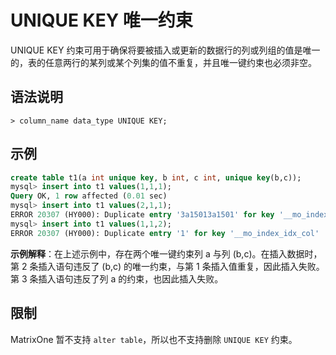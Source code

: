 # UNIQUE KEY 唯一约束

UNIQUE KEY 约束可用于确保将要被插入或更新的数据行的列或列组的值是唯一的，表的任意两行的某列或某个列集的值不重复，并且唯一键约束也必须非空。

## 语法说明

```
> column_name data_type UNIQUE KEY;
```

## 示例

```sql
create table t1(a int unique key, b int, c int, unique key(b,c));
mysql> insert into t1 values(1,1,1);
Query OK, 1 row affected (0.01 sec)
mysql> insert into t1 values(2,1,1);
ERROR 20307 (HY000): Duplicate entry '3a15013a1501' for key '__mo_index_idx_col'
mysql> insert into t1 values(1,1,2);
ERROR 20307 (HY000): Duplicate entry '1' for key '__mo_index_idx_col'
```

**示例解释**：在上述示例中，存在两个唯一键约束列 a 与列 (b,c)。在插入数据时，第 2 条插入语句违反了 (b,c) 的唯一约束，与第 1 条插入值重复，因此插入失败。第 3 条插入语句违反了列 a 的约束，也因此插入失败。

## 限制

MatrixOne 暂不支持 `alter table`，所以也不支持删除 `UNIQUE KEY` 约束。
